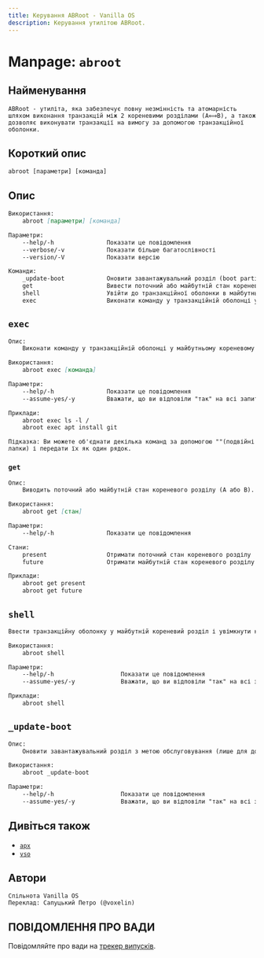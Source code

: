 ```yaml
---
title: Керування ABRoot - Vanilla OS
description: Керування утилітою ABRoot.
---
```


# Manpage: `abroot`

## Найменування

```text
ABRoot - утиліта, яка забезпечує повну незмінність та атомарність шляхом виконання транзакцій між 2 кореневими розділами (A⟺B), а також дозволяє виконувати транзакції на вимогу за допомогою транзакційної оболонки.
```

## Короткий опис

```text
abroot [параметри] [команда]
```

## Опис

```markdown
Використання:
    abroot [параметри] [команда]

Параметри:
    --help/-h               Показати це повідомлення
    --verbose/-v            Показати більше багатослівності
    --version/-V            Показати версію

Команди:
    _update-boot            Оновити завантажувальний розділ (boot partition) *[лише для досвідчених користувачів!]*
    get                     Вивести поточний або майбутній стан кореневого розділу
    shell                   Увійти до транзакційної оболонки в майбутньому кореневому розділі і переключитися на нього під час наступного завантаження
    exec                    Виконати команду у транзакційній оболонці у майбутньому кореневому розділі і переключитися на нього під час наступного завантаження
```

## `exec`

```markdown
Опис:
    Виконати команду у транзакційній оболонці у майбутньому кореневому розділі і переключитися на нього під час наступного завантаження.

Використання:
    abroot exec [команда]

Параметри:
    --help/-h               Показати це повідомлення
    --assume-yes/-y         Вважати, що ви відповіли "так" на всі запитання

Приклади:
    abroot exec ls -l /
    abroot exec apt install git 
```

```text
Підказка: Ви можете об'єднати декілька команд за допомогою ""(подвійні лапки) і передати їх як один рядок.
```

### `get`

```markdown
Опис:
    Виводить поточний або майбутній стан кореневого розділу (A або B).

Використання:
    abroot get [стан]

Параметри:
    --help/-h               Показати це повідомлення

Стани:
    present                 Отримати поточний стан кореневого розділу
    future                  Отримати майбутній стан кореневого розділу

Приклади:
    abroot get present
    abroot get future
```

## `shell`

```markdown
Ввести транзакційну оболонку у майбутній кореневий розділ і увімкнути кореневий при наступному завантаженні.

Використання:
    abroot shell

Параметри:
    --help/-h                   Показати це повідомлення
    --assume-yes/-y             Вважати, що ви відповіли "так" на всі запитання

Приклади:
    abroot shell
```

## `_update-boot`

```markdown
Опис:
    Оновити завантажувальний розділ з метою обслуговування (лише для досвідчених користувачів!).

Використання:
    abroot _update-boot

Параметри:
    --help/-h                   Показати це повідомлення
    --assume-yes/-y             Вважати, що ви відповіли "так" на всі запитання
```

## Дивіться також

- [`apx`](/docs/apx/index.uk)
- [`vso`](/docs/vso/index.uk)

## Автори

```text
Спільнота Vanilla OS
Переклад: Сапуцький Петро (@voxelin)
```

## ПОВІДОМЛЕННЯ ПРО ВАДИ

Повідомляйте про вади на [трекер випусків](https://github.com/Vanilla-OS/ABRoot/issues).
